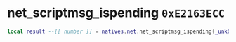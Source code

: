 # net_scriptmsg_ispending `0xE2163ECC`

```lua
local result --[[ number ]] = natives.net.net_scriptmsg_ispending(_unk0 --[[ number ]], _unk1 --[[ number ]])
```